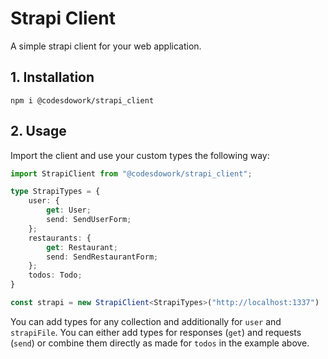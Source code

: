 # Strapi Client

A simple strapi client for your web application.

## 1. Installation

```commandline
npm i @codesdowork/strapi_client
```

## 2. Usage

Import the client and use your custom types the following way:

```ts
import StrapiClient from "@codesdowork/strapi_client";

type StrapiTypes = {
    user: {
        get: User;
        send: SendUserForm;
    };
    restaurants: {
        get: Restaurant;
        send: SendRestaurantForm;
    };
    todos: Todo;
}

const strapi = new StrapiClient<StrapiTypes>("http://localhost:1337")
```

You can add types for any collection and additionally for `user` and `strapiFile`.
You can either add types for responses (`get`) and requests (`send`) or combine them directly
as made for `todos` in the example above.